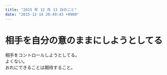 ```yaml
---
title: "2015 年 12 月 13 日のこと"
date: "2015-12-14 20:49:43 +0900"
---
```


# 相手を自分の意のままにしようとしてる

相手をコントロールしようとしてる。  
よくない。  
おれにできることは期待すること。
